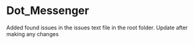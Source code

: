 # Dot_Messenger

Added found issues in the issues text file in the root folder.
Update after making any changes
